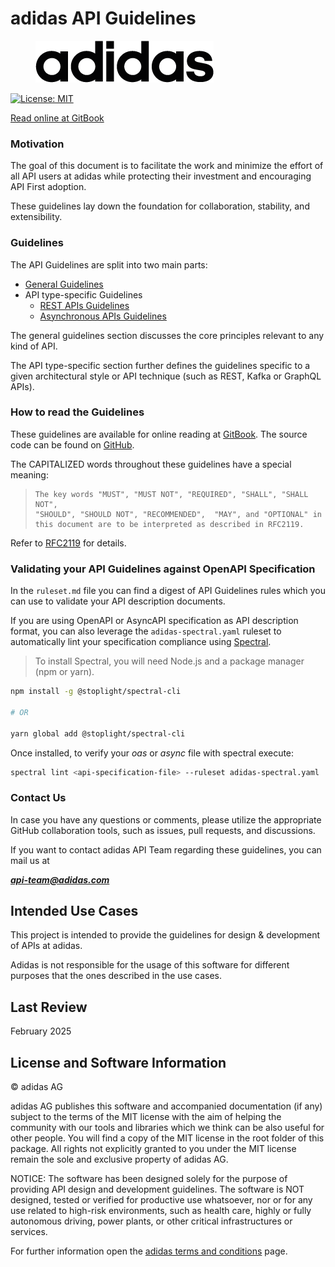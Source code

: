 # adidas API Guidelines



<figure><picture><source srcset=".gitbook/assets/adidas_company_logo_BWr.png" media="(prefers-color-scheme: dark)"><img src=".gitbook/assets/adidas_company_logo_BWp.png" alt=""></picture><figcaption></figcaption></figure>

[![License: MIT](https://img.shields.io/badge/License-MIT-yellow.svg)](https://opensource.org/licenses/MIT)

[Read online at GitBook](https://adidas.gitbook.io/api-guidelines/)

### Motivation

The goal of this document is to facilitate the work and minimize the effort of all API users at adidas while protecting their investment and encouraging API First adoption.

These guidelines lay down the foundation for collaboration, stability, and extensibility.

### Guidelines

The API Guidelines are split into two main parts:

* [General Guidelines](general-guidelines/general-guidelines.md)
* API type-specific Guidelines
  * [REST APIs Guidelines](rest-api-guidelines/rest.md)
  * [Asynchronous APIs Guidelines](https://github.com/cesareomacias/api-guidelines/blob/master/asynchronous-api-guidelines/index.md)

The general guidelines section discusses the core principles relevant to any kind of API.&#x20;

The API type-specific section further defines the guidelines specific to a given architectural style or API technique (such as REST, Kafka or GraphQL APIs).

### How to read the Guidelines

These guidelines are available for online reading at [GitBook](https://adidas.gitbook.io/api-guidelines/). The source code can be found on [GitHub](https://github.com/adidas/api-guidelines).

The CAPITALIZED words throughout these guidelines have a special meaning:

> ```
> The key words "MUST", "MUST NOT", "REQUIRED", "SHALL", "SHALL NOT",
> "SHOULD", "SHOULD NOT", "RECOMMENDED",  "MAY", and "OPTIONAL" in 
> this document are to be interpreted as described in RFC2119.
> ```

Refer to [RFC2119](https://www.rfc-editor.org/rfc/rfc2119) for details.

### Validating your API Guidelines against OpenAPI Specification

In the `ruleset.md` file you can find a digest of API Guidelines rules which you can use to validate your API description documents.

If you are using OpenAPI or AsyncAPI specification as API description format, you can also leverage the `adidas-spectral.yaml` ruleset to automatically lint your specification compliance using [Spectral](https://meta.stoplight.io/docs/spectral/674b27b261c3c-overview).

> To install Spectral, you will need Node.js and a package manager (npm or yarn).

```bash
npm install -g @stoplight/spectral-cli

# OR

yarn global add @stoplight/spectral-cli
```

Once installed, to verify your _oas_ or _async_ file with spectral execute:

```bash
spectral lint <api-specification-file> --ruleset adidas-spectral.yaml
```

### Contact Us

In case you have any questions or comments, please utilize the appropriate GitHub collaboration tools, such as issues, pull requests, and discussions.

If you want to contact adidas API Team regarding these guidelines, you can mail us at

&#x20;_**api-team@adidas.com**_

## Intended Use Cases

This project is intended to provide the guidelines for design & development of APIs at adidas.

Adidas is not responsible for the usage of this software for different purposes that the ones described in the use cases.

## Last Review

February 2025

## License and Software Information

© adidas AG

adidas AG publishes this software and accompanied documentation (if any) subject to the terms of the MIT license with the aim of helping the community with our tools and libraries which we think can be also useful for other people. You will find a copy of the MIT license in the root folder of this package. All rights not explicitly granted to you under the MIT license remain the sole and exclusive property of adidas AG.

NOTICE: The software has been designed solely for the purpose of providing API design and development guidelines. The software is NOT designed, tested or verified for productive use whatsoever, nor or for any use related to high-risk environments, such as health care, highly or fully autonomous driving, power plants, or other critical infrastructures or services.

For further information open the [adidas terms and conditions](https://github.com/adidas/adidas-contribution-guidelines/wiki/Terms-and-conditions) page.
